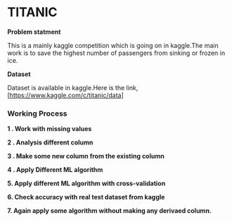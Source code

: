 # TITANIC


**Problem statment**

This is a mainly kaggle competition which is going on in kaggle.The main work is to save the highest number of passengers from sinking or frozen in ice.




**Dataset**

Dataset is available in kaggle.Here is the link,
[https://www.kaggle.com/c/titanic/data]







### Working Process

**1 . Work with missing values**

**2 . Analysis different column**

**3 . Make some new column from the existing column**

**4 . Apply Different ML algorithm**

**5. Apply different ML algorithm with cross-validation**

**6. Check accuracy with real test dataset from kaggle**

**7. Again apply some algorithm without making any derivaed column.**
